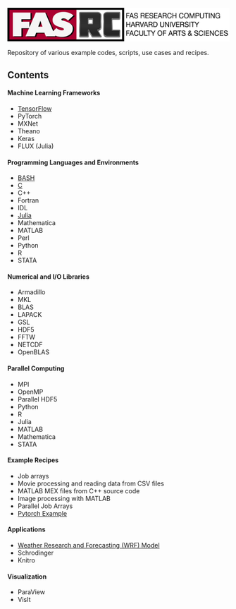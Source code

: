 ![FASRC Logo](Images/rc-logo-text_2017-88.png)

Repository of various example codes, scripts, use cases and recipes.

## Contents

#### Machine Learning Frameworks

   * [TensorFlow](AI/TensorFlow)
   * PyTorch
   * MXNet
   * Theano
   * Keras
   * FLUX (Julia)  

#### Programming Languages and Environments
    
   * [BASH](Languages/BASH)
   * [C](Languages/C)  
   * C++  
   * Fortran  
   * IDL  
   * [Julia](Languages/Julia)  
   * Mathematica  
   * MATLAB  
   * Perl  
   * Python
   * R  
   * STATA

#### Numerical and I/O Libraries
   
   * Armadillo
   * MKL
   * BLAS
   * LAPACK
   * GSL
   * HDF5
   * FFTW
   * NETCDF
   * OpenBLAS

#### Parallel Computing

   * MPI
   * OpenMP
   * Parallel HDF5
   * Python
   * R
   * Julia
   * MATLAB
   * Mathematica
   * STATA

#### Example Recipes

   * Job arrays
   * Movie processing and reading data from CSV files
   * MATLAB MEX files from C++ source code
   * Image processing with MATLAB 
   * Parallel Job Arrays
   * [Pytorch Example](Example_Recipes/pytorch)

#### Applications
   * [Weather Research and Forecasting (WRF) Model](Applications/WRF_Model)
   * Schrodinger
   * Knitro

#### Visualization

   * ParaView
   * VisIt


